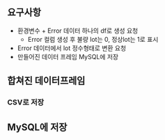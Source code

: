 ## 요구사항

- 환경변수 + Error 데이터 하나의 df로 생성 요청
    - Error 컬럼 생성 후 불량 lot는 0, 정상lot는 1로 표시
- Error 데이터에서 lot 정수형태로 변환 요청
- 만들어진 데이터 프레임 MySQL에 저장

## 합쳐진 데이터프레임

### CSV로 저장

## MySQL에 저장